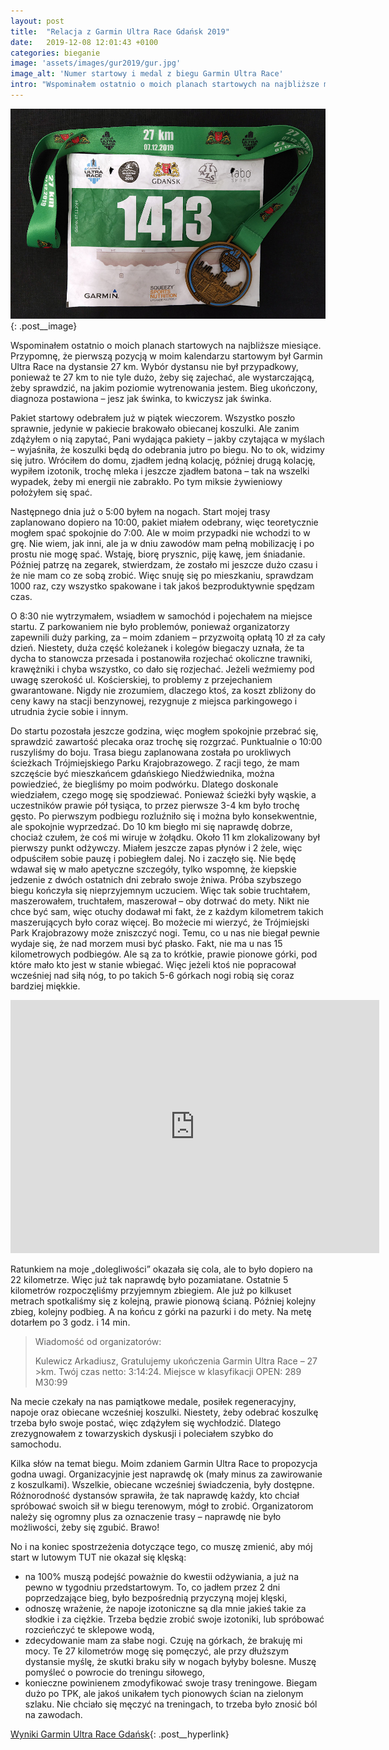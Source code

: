 ```yaml
---
layout: post
title:  "Relacja z Garmin Ultra Race Gdańsk 2019"
date:   2019-12-08 12:01:43 +0100
categories: bieganie
image: 'assets/images/gur2019/gur.jpg'
image_alt: 'Numer startowy i medal z biegu Garmin Ultra Race'
intro: "Wspominałem ostatnio o moich planach startowych na najbliższe miesiące. Przypomnę, że pierwszą pozycją w moim kalendarzu startowym był Garmin Ultra Race na dystansie 27 km. Wybór dystansu nie był przypadkowy, ponieważ te 27 km to nie tyle dużo, żeby się zajechać, ale wystarczającą, żeby sprawdzić, na jakim poziomie wytrenowania jestem. Bieg ukończony, diagnoza postawiona – jesz jak świnka, to kwiczysz jak świnka."
---
```


![Numer startowy i medal z Garmin Ultra Track](/assets/images/gur2019/gur.jpg){: .post__image}

Wspominałem ostatnio o moich planach startowych na najbliższe miesiące. Przypomnę, że pierwszą pozycją w moim kalendarzu startowym był Garmin Ultra Race na dystansie 27 km. Wybór dystansu nie był przypadkowy, ponieważ te 27 km to nie tyle dużo, żeby się zajechać, ale wystarczającą, żeby sprawdzić, na jakim poziomie wytrenowania jestem. Bieg ukończony, diagnoza postawiona – jesz jak świnka, to kwiczysz jak świnka.

Pakiet startowy odebrałem już w piątek wieczorem. Wszystko poszło sprawnie, jedynie w pakiecie brakowało obiecanej koszulki. Ale zanim zdążyłem o nią zapytać, Pani wydająca pakiety – jakby czytająca w myślach – wyjaśniła, że koszulki będą do odebrania jutro po biegu. No to ok, widzimy się jutro. Wróciłem do domu, zjadłem jedną kolację, później drugą kolację, wypiłem izotonik, trochę mleka i jeszcze zjadłem batona – tak na wszelki wypadek, żeby mi energii nie zabrakło. Po tym miksie żywieniowy położyłem się spać.

Następnego dnia już o 5:00 byłem na nogach. Start mojej trasy zaplanowano dopiero na 10:00, pakiet miałem odebrany, więc teoretycznie mogłem spać spokojnie do 7:00. Ale w moim przypadki nie wchodzi to w grę. Nie wiem, jak inni, ale ja w dniu zawodów mam pełną mobilizację i po prostu nie mogę spać. Wstaję, biorę prysznic, piję kawę, jem śniadanie. Później patrzę na zegarek, stwierdzam, że zostało mi jeszcze dużo czasu i że nie mam co ze sobą zrobić. Więc snuję się po mieszkaniu, sprawdzam 1000 raz, czy wszystko spakowane i tak jakoś bezproduktywnie spędzam czas. 

O 8:30 nie wytrzymałem, wsiadłem w samochód i pojechałem na miejsce startu. Z parkowaniem nie było problemów, ponieważ organizatorzy zapewnili duży parking, za – moim zdaniem – przyzwoitą opłatą 10 zł za cały dzień. Niestety, duża część koleżanek i kolegów biegaczy uznała, że ta dycha to stanowcza przesada i postanowiła rozjechać okoliczne trawniki, krawężniki i chyba wszystko, co dało się rozjechać. Jeżeli weźmiemy pod uwagę szerokość ul. Kościerskiej, to problemy z przejechaniem gwarantowane. Nigdy nie zrozumiem, dlaczego ktoś, za koszt zbliżony do ceny kawy na stacji benzynowej, rezygnuje z miejsca parkingowego i utrudnia życie sobie i innym.

Do startu pozostała jeszcze godzina, więc mogłem spokojnie przebrać się, sprawdzić zawartość plecaka oraz trochę się rozgrzać. Punktualnie o 10:00 ruszyliśmy do boju. Trasa biegu zaplanowana została po urokliwych ścieżkach Trójmiejskiego Parku Krajobrazowego. Z racji tego, że mam szczęście być mieszkańcem gdańskiego Niedźwiednika, można powiedzieć, że biegliśmy po moim podwórku. Dlatego doskonale wiedziałem, czego mogę się spodziewać. Ponieważ ścieżki były wąskie, a uczestników prawie pół tysiąca, to przez pierwsze 3-4 km było trochę gęsto. Po pierwszym podbiegu rozluźniło się i można było konsekwentnie, ale spokojnie wyprzedzać. Do 10 km biegło mi się naprawdę dobrze, chociaż czułem, że coś mi wiruje w żołądku. Około 11 km zlokalizowany był pierwszy punkt odżywczy. Miałem jeszcze zapas płynów i 2 żele, więc odpuściłem sobie pauzę i pobiegłem dalej. No i zaczęło się. Nie będę wdawał się w mało apetyczne szczegóły, tylko wspomnę, że kiepskie jedzenie z dwóch ostatnich dni zebrało swoje żniwa. Próba szybszego biegu kończyła się nieprzyjemnym uczuciem. Więc tak sobie truchtałem, maszerowałem, truchtałem, maszerował – oby dotrwać do mety. Nikt nie chce być sam, więc otuchy dodawał mi fakt, że z każdym kilometrem takich maszerujących było coraz więcej. Bo możecie mi wierzyć, że Trójmiejski Park Krajobrazowy może zniszczyć nogi. Temu, co u nas nie biegał pewnie wydaje się, że nad morzem musi być płasko. Fakt, nie ma u nas 15 kilometrowych podbiegów. Ale są za to krótkie, prawie pionowe górki, pod które mało kto jest w stanie wbiegać. Więc jeżeli ktoś nie popracował wcześniej nad siłą nóg, to po takich 5-6 górkach nogi robią się coraz bardziej miękkie. 

<iframe height='405' width='590' frameborder='0' allowtransparency='true' scrolling='no' src='https://www.strava.com/activities/2916973129/embed/956ccf81639549db2ec62dc909d02a8630990857'></iframe>

Ratunkiem na moje „dolegliwości” okazała się cola, ale to było dopiero na 22 kilometrze. Więc już tak naprawdę było pozamiatane. Ostatnie 5 kilometrów rozpoczęliśmy przyjemnym zbiegiem. Ale już po kilkuset metrach spotkaliśmy się z kolejną, prawie pionową ścianą. Później kolejny zbieg, kolejny podbieg. A na końcu z górki na pazurki i do mety. Na metę dotarłem po 3 godz. i 14 min.

>Wiadomość od organizatorów:
>
>Kulewicz Arkadiusz, Gratulujemy ukończenia Garmin Ultra Race – 27 >km. Twój czas netto: 3:14:24. Miejsce w klasyfikacji OPEN: 289 M30:99

Na mecie czekały na nas pamiątkowe medale, posiłek regeneracyjny, napoje oraz obiecane wcześniej koszulki. Niestety, żeby odebrać koszulkę trzeba było swoje postać, więc zdążyłem się wychłodzić. Dlatego zrezygnowałem z towarzyskich dyskusji i poleciałem szybko do samochodu.

Kilka słów na temat biegu. Moim zdaniem Garmin Ultra Race to propozycja godna uwagi. Organizacyjnie jest naprawdę ok (mały minus za zawirowanie z koszulkami). Wszelkie, obiecane wcześniej świadczenia, były dostępne. Różnorodność dystansów sprawiła, że tak naprawdę każdy, kto chciał spróbować swoich sił w biegu terenowym, mógł to zrobić. Organizatorom należy się ogromny plus za oznaczenie trasy – naprawdę nie było możliwości, żeby się zgubić. Brawo!

No i na koniec spostrzeżenia dotyczące tego, co muszę zmienić, aby mój start w lutowym TUT nie okazał się klęską:

* na 100% muszą podejść poważnie do kwestii odżywiania, a już na pewno w tygodniu przedstartowym. To, co jadłem przez 2 dni poprzedzające bieg, było bezpośrednią przyczyną mojej klęski,
* odnoszę wrażenie, że napoje izotoniczne są dla mnie jakieś takie za słodkie i za ciężkie. Trzeba będzie zrobić swoje izotoniki, lub spróbować rozcieńczyć te sklepowe wodą,
* zdecydowanie mam za słabe nogi. Czuję na górkach, że brakuję mi mocy. Te 27 kilometrów mogę się pomęczyć, ale przy dłuższym dystansie myślę, że skutki braku siły w nogach byłyby bolesne. Muszę pomyśleć o powrocie do treningu siłowego,
* konieczne powinienem zmodyfikować swoje trasy treningowe. Biegam dużo po TPK, ale jakoś unikałem tych pionowych ścian na zielonym szlaku. Nie chciało się męczyć na treningach, to trzeba było znosić ból na zawodach.


[Wyniki Garmin Ultra Race Gdańsk](https://ultrarace.pl/garmin-ultra-race-gdansk-2019-wyniki/){: .post__hyperlink}